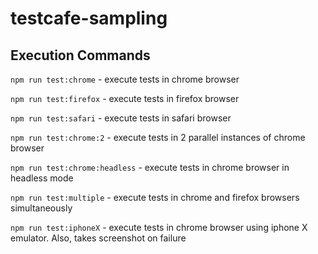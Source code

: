 # testcafe-sampling

## Execution Commands

`npm run test:chrome` - execute tests in chrome browser

`npm run test:firefox` - execute tests in firefox browser

`npm run test:safari` - execute tests in safari browser

`npm run test:chrome:2` - execute tests in 2 parallel instances of chrome browser

`npm run test:chrome:headless` - execute tests in chrome browser in headless mode

`npm run test:multiple` - execute tests in chrome and firefox browsers simultaneously

`npm run test:iphoneX` - execute tests in chrome browser using iphone X emulator. Also, takes screenshot on failure
